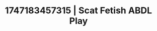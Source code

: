 ---
categories:
- Soft lighting seduction
- Femme domination
- Threesome action
- Dominant softness
- Lesbian
image: /assets/images/1747183457315.jpg
layout: post
seo:
  description: Featured content with sensual Scat Fetish, ABDL Play. HD images available.
  keywords: Scat Fetish, ABDL Play
  og_image: /assets/images/1747183457315.jpg
  schema_type: VisualArtwork
tags:
- ABDL Play
- Scat Fetish
- '#1747183457315'
title: 1747183457315 | Scat Fetish ABDL Play
---